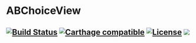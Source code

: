# ABChoiceView

[![Build Status](https://travis-ci.com/avivbenshabat/ABChoiceView.svg?branch=master)](https://travis-ci.com/avivbenshabat/ABChoiceView) [![Carthage compatible](https://img.shields.io/badge/Carthage-compatible-4BC51D.svg?style=flat)](https://github.com/Carthage/Carthage) [![License](https://img.shields.io/cocoapods/l/BadgeSwift.svg?style=flat)](/LICENSE) <img src="https://img.shields.io/badge/Swift-4.1-orange.svg" />
---

